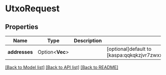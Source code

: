 # UtxoRequest

## Properties

| Name          | Type                    | Description | Notes                                                                                       |
| ------------- | ----------------------- | ----------- | ------------------------------------------------------------------------------------------- |
| **addresses** | Option<**Vec<String>**> |             | [optional]default to [kaspa:qqkqkzjvr7zwxxmjxjkmxxdwju9kjs6e9u82uh59z07vgaks6gg62v8707g73]] |

[[Back to Model list]](../README.md#documentation-for-models) [[Back to API list]](../README.md#documentation-for-api-endpoints) [[Back to README]](../README.md)
